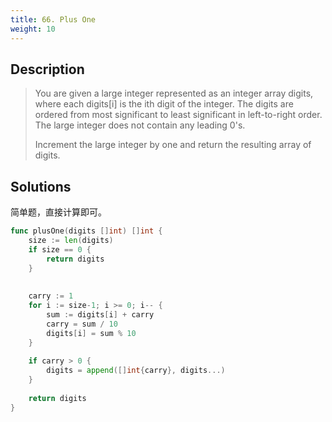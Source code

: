 ```yaml
---
title: 66. Plus One
weight: 10
---
```

## Description

> You are given a large integer represented as an integer array digits, where each digits[i] is the ith digit of the integer. The digits are ordered from most significant to least significant in left-to-right order. The large integer does not contain any leading 0's.
> 
> Increment the large integer by one and return the resulting array of digits.

## Solutions

简单题，直接计算即可。
```go
func plusOne(digits []int) []int {
    size := len(digits)
    if size == 0 {
        return digits
    }
    
    
    carry := 1
    for i := size-1; i >= 0; i-- {
        sum := digits[i] + carry
        carry = sum / 10
        digits[i] = sum % 10
    }
    
    if carry > 0 {
        digits = append([]int{carry}, digits...)
    }
    
    return digits
}
```

